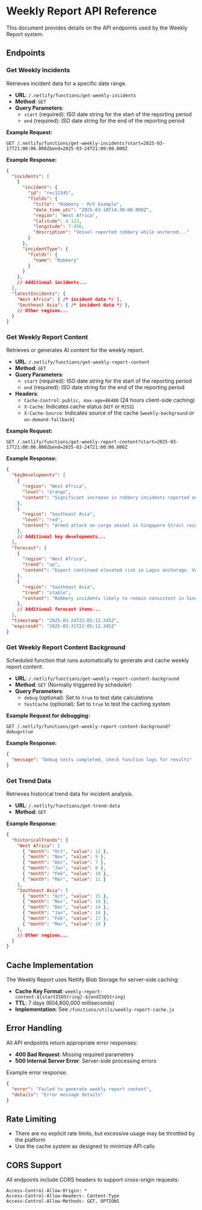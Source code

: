 # Weekly Report API Reference

This document provides details on the API endpoints used by the Weekly Report system.

## Endpoints

### Get Weekly Incidents

Retrieves incident data for a specific date range.

- **URL**: `/.netlify/functions/get-weekly-incidents`
- **Method**: `GET`
- **Query Parameters**:
  - `start` (required): ISO date string for the start of the reporting period
  - `end` (required): ISO date string for the end of the reporting period

**Example Request:**
```
GET /.netlify/functions/get-weekly-incidents?start=2025-03-17T21:00:00.000Z&end=2025-03-24T21:00:00.000Z
```

**Example Response:**
```json
{
  "incidents": [
    {
      "incident": {
        "id": "rec12345",
        "fields": {
          "title": "Robbery - M/V Example",
          "date_time_utc": "2025-03-18T14:30:00.000Z",
          "region": "West Africa",
          "latitude": 4.123,
          "longitude": 7.456,
          "description": "Vessel reported robbery while anchored..."
        }
      },
      "incidentType": {
        "fields": {
          "name": "Robbery"
        }
      }
    },
    // Additional incidents...
  ],
  "latestIncidents": {
    "West Africa": { /* incident data */ },
    "Southeast Asia": { /* incident data */ },
    // Other regions...
  }
}
```

### Get Weekly Report Content

Retrieves or generates AI content for the weekly report.

- **URL**: `/.netlify/functions/get-weekly-report-content`
- **Method**: `GET`
- **Query Parameters**:
  - `start` (required): ISO date string for the start of the reporting period
  - `end` (required): ISO date string for the end of the reporting period
- **Headers**:
  - `Cache-Control`: `public, max-age=86400` (24 hours client-side caching)
  - `X-Cache`: Indicates cache status (`HIT` or `MISS`)
  - `X-Cache-Source`: Indicates source of the cache (`weekly-background` or `on-demand-fallback`)

**Example Request:**
```
GET /.netlify/functions/get-weekly-report-content?start=2025-03-17T21:00:00.000Z&end=2025-03-24T21:00:00.000Z
```

**Example Response:**
```json
{
  "keyDevelopments": [
    {
      "region": "West Africa",
      "level": "orange",
      "content": "Significant increase in robbery incidents reported near Lagos anchorage, with three vessels targeted in a 48-hour period."
    },
    {
      "region": "Southeast Asia",
      "level": "red",
      "content": "Armed attack on cargo vessel in Singapore Strait resulted in injury to crew member and theft of ship's stores."
    },
    // Additional key developments...
  ],
  "forecast": [
    {
      "region": "West Africa",
      "trend": "up",
      "content": "Expect continued elevated risk in Lagos anchorage. Vessels should maintain highest vigilance and BMP West Africa implementation."
    },
    {
      "region": "Southeast Asia",
      "trend": "stable",
      "content": "Robbery incidents likely to remain consistent in Singapore Strait. Enhanced vigilance recommended, particularly during hours of darkness."
    },
    // Additional forecast items...
  ],
  "timestamp": "2025-03-24T21:05:12.345Z",
  "expiresAt": "2025-03-31T21:05:12.345Z"
}
```

### Get Weekly Report Content Background

Scheduled function that runs automatically to generate and cache weekly report content.

- **URL**: `/.netlify/functions/get-weekly-report-content-background`
- **Method**: `GET` (Normally triggered by scheduler)
- **Query Parameters**:
  - `debug` (optional): Set to `true` to test date calculations
  - `testCache` (optional): Set to `true` to test the caching system

**Example Request for debugging:**
```
GET /.netlify/functions/get-weekly-report-content-background?debug=true
```

**Example Response:**
```json
{
  "message": "Debug tests completed, check function logs for results"
}
```

### Get Trend Data

Retrieves historical trend data for incident analysis.

- **URL**: `/.netlify/functions/get-trend-data`
- **Method**: `GET`

**Example Response:**
```json
{
  "historicalTrends": {
    "West Africa": [
      { "month": "Oct", "value": 12 },
      { "month": "Nov", "value": 9 },
      { "month": "Dec", "value": 7 },
      { "month": "Jan", "value": 8 },
      { "month": "Feb", "value": 10 },
      { "month": "Mar", "value": 11 }
    ],
    "Southeast Asia": [
      { "month": "Oct", "value": 15 },
      { "month": "Nov", "value": 18 },
      { "month": "Dec", "value": 14 },
      { "month": "Jan", "value": 16 },
      { "month": "Feb", "value": 17 },
      { "month": "Mar", "value": 18 }
    ],
    // Other regions...
  }
}
```

## Cache Implementation

The Weekly Report uses Netlify Blob Storage for server-side caching:

- **Cache Key Format**: `weekly-report-content-${startISOString}-${endISOString}`
- **TTL**: 7 days (604,800,000 milliseconds)
- **Implementation**: See `/functions/utils/weekly-report-cache.js`

## Error Handling

All API endpoints return appropriate error responses:

- **400 Bad Request**: Missing required parameters
- **500 Internal Server Error**: Server-side processing errors

Example error response:
```json
{
  "error": "Failed to generate weekly report content",
  "details": "Error message details"
}
```

## Rate Limiting

- There are no explicit rate limits, but excessive usage may be throttled by the platform
- Use the cache system as designed to minimize API calls

## CORS Support

All endpoints include CORS headers to support cross-origin requests:

```
Access-Control-Allow-Origin: *
Access-Control-Allow-Headers: Content-Type
Access-Control-Allow-Methods: GET, OPTIONS
```